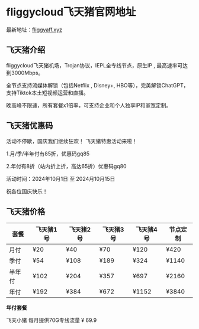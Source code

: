 # fliggycloud飞天猪官网地址

最新地址：[fliggyaff.xyz](https://ftzaffcom01.fliggyaff.xyz/#/register?code=DY2604p5)

## 飞天猪介绍

fliggycloud飞天猪机场，Trojan协议，IEPL全专线节点，原生IP , 最高速率可达到3000Mbps。

全节点支持流媒体解锁（包括Netflix , Disney+, HBO等），完美解锁ChatGPT，支持Tiktok本土短视频运营和直播。

晚高峰不限速，所有套餐x1倍率，可支持企业和个人独享IP和家宽定制。

## 飞天猪优惠码

活动不停歇，国庆我们继续狂欢！ 飞天猪特惠活动来啦！

1.月/季/半年付有85折，优惠码gq85

2.年付有8折（站内折上折，高达65折）优惠码gq80

活动时间：2024年10月1日 至 2024月10月15日

祝各位国庆快乐！

## 飞天猪价格

|套餐|飞天猪1号|飞天猪2号|飞天猪3号|飞天猪4号|节点定制|
|----|----|----|----|----|----|
|月付|¥20|¥40|¥70|¥120|¥420|
|季付|¥54|¥108|¥189|¥324|¥1140|
|半年付|¥102|¥204|¥357|¥697|¥2160|
|年付|¥192|¥384|¥672|¥1152|¥3840|

**年付套餐**

飞天小猪 每月提供70G专线流量 ¥ 69.9
